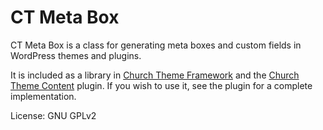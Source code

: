 CT Meta Box
===========

CT Meta Box is a class for generating meta boxes and custom fields in WordPress themes and plugins.

It is included as a library in [Church Theme Framework](https://github.com/churchthemes/church-theme-framework) and the [Church Theme Content](https://github.com/churchthemes/church-theme-content) plugin.
If you wish to use it, see the plugin for a complete implementation.

License: GNU GPLv2